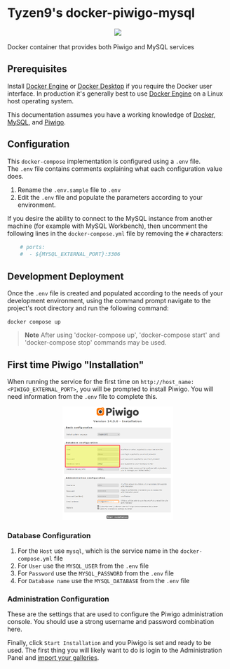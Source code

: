 # Tyzen9's docker-piwigo-mysql
<p align="center" width="100%">
    <img src="https://drive.usercontent.google.com/download?id=1KbYhPopR37y50wHRMne7FRKLLUN-usi1" height="100">
</p>

Docker container that provides both Piwigo and MySQL services

## Prerequisites
Install [Docker Engine](https://docs.docker.com/get-docker/) or [Docker Desktop](https://docs.docker.com/desktop/) if you require the Docker user interface.  In production it's generally best to use [Docker Engine](https://docs.docker.com/get-docker/) on a Linux host operating system.

This documentation assumes you have a working knowledge of [Docker](https://www.docker.com/), [MySQL](https://www.mysql.com/), and [Piwigo](https://piwigo.org/).

## Configuration
This `docker-compose` implementation is configured using a `.env` file.  
The `.env` file contains comments explaining what each configuration value does.

1. Rename the `.env.sample` file to `.env`
2. Edit the `.env` file and populate the parameters according to your environment.

If you desire the ability to connect to the MySQL instance from another machine (for example with MySQL Workbench), then uncomment the following lines in the `docker-compose.yml` file by removing the `#` characters:

```yaml
    # ports:
    #  - ${MYSQL_EXTERNAL_PORT}:3306
```

## Development Deployment
Once the `.env` file is created and populated according to the needs of your development environment, using the command prompt navigate to the project's root directory and run the following command:

```
docker compose up
```

> **Note**
> After using 'docker-compose up', 'docker-compose start' and 'docker-compose stop' commands may be used.

## First time Piwigo "Installation"
When running the service for the first time on `http://host_name:<PIWIGO_EXTERNAL_PORT>`, you will be prompted to install Piwigo. You will need information from the `.env` file to complete this.

<p align="center" width="100%">
    <img src="./docs/images/piwigoInstall.png" width=50% height=50%>
</p>

### Database Configuration

1. For the `Host` use `mysql`, which is the service name in the `docker-compose.yml` file
2. For `User` use the `MYSQL_USER` from the `.env` file
3. For `Password` use the `MYSQL_PASSWORD` from the `.env` file
4. For `Database name` use the `MYSQL_DATABASE` from the `.env` file

### Administration Configuration

These are the settings that are used to configure the Piwigo administration console.  You should use a strong username and password combination here.

Finally, click `Start Installation` and you Piwigo is set and ready to be used.  The first thing you will likely want to do is login to the Administration Panel and [import your galleries](https://piwigo.org/doc/doku.php?id=user_documentation:learn:add_picture). 